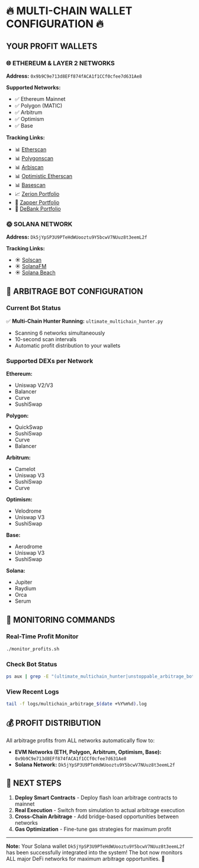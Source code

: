# 🔥 MULTI-CHAIN WALLET CONFIGURATION 🔥

## YOUR PROFIT WALLETS

### 🌐 ETHEREUM & LAYER 2 NETWORKS
**Address:** `0x9b9C9e713d8EFf874fACA1f1CCf0cfee7d631Ae8`

**Supported Networks:**
- ✅ Ethereum Mainnet
- ✅ Polygon (MATIC)
- ✅ Arbitrum
- ✅ Optimism
- ✅ Base

**Tracking Links:**
- 📊 [Etherscan](https://etherscan.io/address/0x9b9C9e713d8EFf874fACA1f1CCf0cfee7d631Ae8)
- 📊 [Polygonscan](https://polygonscan.com/address/0x9b9C9e713d8EFf874fACA1f1CCf0cfee7d631Ae8)
- 📊 [Arbiscan](https://arbiscan.io/address/0x9b9C9e713d8EFf874fACA1f1CCf0cfee7d631Ae8)
- 📊 [Optimistic Etherscan](https://optimistic.etherscan.io/address/0x9b9C9e713d8EFf874fACA1f1CCf0cfee7d631Ae8)
- 📊 [Basescan](https://basescan.org/address/0x9b9C9e713d8EFf874fACA1f1CCf0cfee7d631Ae8)
- 📈 [Zerion Portfolio](https://app.zerion.io/0x9b9C9e713d8EFf874fACA1f1CCf0cfee7d631Ae8)
- 💎 [Zapper Portfolio](https://zapper.fi/account/0x9b9C9e713d8EFf874fACA1f1CCf0cfee7d631Ae8)
- 🏦 [DeBank Portfolio](https://debank.com/profile/0x9b9C9e713d8EFf874fACA1f1CCf0cfee7d631Ae8)

### 🌞 SOLANA NETWORK
**Address:** `Dk5jYpSP3U9PTeHdWUooztu9Y5bcwV7NUuz8t3eemL2f`

**Tracking Links:**
- ☀️ [Solscan](https://solscan.io/account/Dk5jYpSP3U9PTeHdWUooztu9Y5bcwV7NUuz8t3eemL2f)
- ☀️ [SolanaFM](https://solana.fm/address/Dk5jYpSP3U9PTeHdWUooztu9Y5bcwV7NUuz8t3eemL2f)
- ☀️ [Solana Beach](https://solanabeach.io/address/Dk5jYpSP3U9PTeHdWUooztu9Y5bcwV7NUuz8t3eemL2f)

## 🤖 ARBITRAGE BOT CONFIGURATION

### Current Bot Status
✅ **Multi-Chain Hunter Running:** `ultimate_multichain_hunter.py`
- Scanning 6 networks simultaneously
- 10-second scan intervals
- Automatic profit distribution to your wallets

### Supported DEXs per Network

**Ethereum:**
- Uniswap V2/V3
- Balancer
- Curve
- SushiSwap

**Polygon:**
- QuickSwap
- SushiSwap
- Curve
- Balancer

**Arbitrum:**
- Camelot
- Uniswap V3
- SushiSwap
- Curve

**Optimism:**
- Velodrome
- Uniswap V3
- SushiSwap

**Base:**
- Aerodrome
- Uniswap V3
- SushiSwap

**Solana:**
- Jupiter
- Raydium
- Orca
- Serum

## 🚀 MONITORING COMMANDS

### Real-Time Profit Monitor
```bash
./monitor_profits.sh
```

### Check Bot Status
```bash
ps aux | grep -E "(ultimate_multichain_hunter|unstoppable_arbitrage_bot)"
```

### View Recent Logs
```bash
tail -f logs/multichain_arbitrage_$(date +%Y%m%d).log
```

## 💰 PROFIT DISTRIBUTION

All arbitrage profits from ALL networks automatically flow to:
- **EVM Networks (ETH, Polygon, Arbitrum, Optimism, Base):** `0x9b9C9e713d8EFf874fACA1f1CCf0cfee7d631Ae8`
- **Solana Network:** `Dk5jYpSP3U9PTeHdWUooztu9Y5bcwV7NUuz8t3eemL2f`

## 🔄 NEXT STEPS

1. **Deploy Smart Contracts** - Deploy flash loan arbitrage contracts to mainnet
2. **Real Execution** - Switch from simulation to actual arbitrage execution
3. **Cross-Chain Arbitrage** - Add bridge-based opportunities between networks
4. **Gas Optimization** - Fine-tune gas strategies for maximum profit

---

**Note:** Your Solana wallet `Dk5jYpSP3U9PTeHdWUooztu9Y5bcwV7NUuz8t3eemL2f` has been successfully integrated into the system! The bot now monitors ALL major DeFi networks for maximum arbitrage opportunities. 🎯
